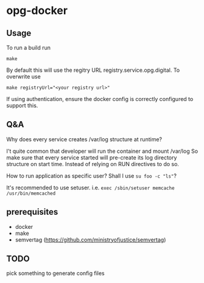 # opg-docker
Usage
---
To run a build run 

```
make
```

By default this will use the regitry URL registry.service.opg.digital.  To overwrite use

```
make registryUrl="<your registry url>"
```

If using authentication, ensure the docker config is correctly configured to support this.

Q&A
---

Why does every service creates /var/log structure at runtime?

I't quite common that developer will run the container and mount /var/log
So make sure that every service started will pre-create its log directory structure on start time.
Instead of relying on RUN directives to do so.



How to run application as specific user? Shall I use `su foo -c "ls"`?

It's recommended to use setuser.
i.e. `exec /sbin/setuser memcache /usr/bin/memcached`


prerequisites
-------------
- docker
- make
- semvertag (https://github.com/ministryofjustice/semvertag)


TODO
----
pick something to generate config files

